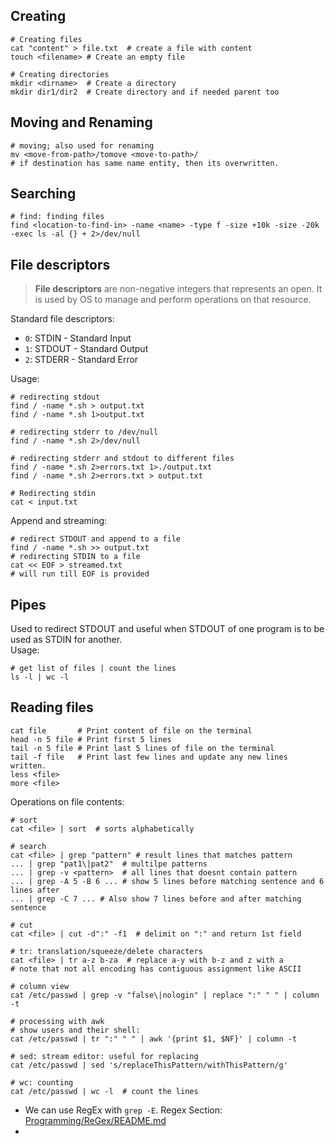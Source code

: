 
## Creating
```shell
# Creating files
cat "content" > file.txt  # create a file with content
touch <filename> # Create an empty file

# Creating directories
mkdir <dirname>  # Create a directory
mkdir dir1/dir2  # Create directory and if needed parent too
```

## Moving and Renaming
```shell
# moving; also used for renaming
mv <move-from-path>/tomove <move-to-path>/
# if destination has same name entity, then its overwritten.
```

## Searching
```shell
# find: finding files
find <location-to-find-in> -name <name> -type f -size +10k -size -20k -exec ls -al {} + 2>/dev/null
```

## File descriptors
> **File descriptors** are non-negative integers that represents an open. It is used by OS to manage and perform operations on that resource.

Standard file descriptors:
- `0`: STDIN - Standard Input
- `1`: STDOUT - Standard Output
- `2`: STDERR - Standard Error

Usage:
```shell
# redirecting stdout
find / -name *.sh > output.txt
find / -name *.sh 1>output.txt

# redirecting stderr to /dev/null
find / -name *.sh 2>/dev/null

# redirecting stderr and stdout to different files
find / -name *.sh 2>errors.txt 1>./output.txt
find / -name *.sh 2>errors.txt > output.txt

# Redirecting stdin
cat < input.txt
```

Append and streaming:
```shell
# redirect STDOUT and append to a file
find / -name *.sh >> output.txt
# redirecting STDIN to a file
cat << EOF > streamed.txt
# will run till EOF is provided
```

## Pipes
Used to redirect STDOUT and useful when STDOUT of one program is to be used as STDIN for another.  
Usage:
```shell
# get list of files | count the lines
ls -l | wc -l
```

## Reading files
```shell
cat file       # Print content of file on the terminal
head -n 5 file # Print first 5 lines
tail -n 5 file # Print last 5 lines of file on the terminal         
tail -f file   # Print last few lines and update any new lines written.
less <file>
more <file>
```


Operations on file contents:
```shell
# sort
cat <file> | sort  # sorts alphabetically

# search
cat <file> | grep "pattern" # result lines that matches pattern
... | grep "pat1\|pat2"  # multilpe patterns
... | grep -v <pattern>  # all lines that doesnt contain pattern
... | grep -A 5 -B 6 ... # show 5 lines before matching sentence and 6 lines after
... | grep -C 7 ... # Also show 7 lines before and after matching sentence

# cut
cat <file> | cut -d":" -f1  # delimit on ":" and return 1st field

# tr: translation/squeeze/delete characters
cat <file> | tr a-z b-za  # replace a-y with b-z and z with a
# note that not all encoding has contiguous assignment like ASCII

# column view
cat /etc/passwd | grep -v "false\|nologin" | replace ":" " " | column -t

# processing with awk
# show users and their shell:
cat /etc/passwd | tr ":" " " | awk '{print $1, $NF}' | column -t

# sed: stream editor: useful for replacing
cat /etc/passwd | sed 's/replaceThisPattern/withThisPattern/g'

# wc: counting
cat /etc/passwd | wc -l  # count the lines
```
- We can use RegEx with `grep -E`. Regex Section: [Programming/ReGex/README.md](../Programming/ReGex/README.md)
- 